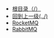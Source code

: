 * [根目录（/）](/README)
* [回到上一级(../)](/README.md)
*  [RocketMQ](MQ/RocketMq.md)
*  [RabbitMQ](MQ/RabbitMQ.md)